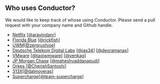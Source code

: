 
## Who uses Conductor?

We would like to keep track of whose using Conductor. Please send a pull request with your company name and Github handle.

* [Netflix](www.netflix.com) [[@aravindanr](https://github.com/aravindanr)]
* [Florida Blue](www.bcbsfl.com) [[@rickfish](https://github.com/rickfish)]
* [UWM](www.uwm.com)[[@zergrushjoe](https://github.com/ZergRushJoe)]
* [Deutsche Telekom Digital Labs](https://dtdl.in) [[@jas34](https://github.com/jas34)] [[@deoramanas](https://github.com/deoramanas)]
* [VMware](www.vmware.com) [[@taojwmware](https://github.com/taojwmware)] [[@venkag](https://github.com/venkag)]
* [JP Morgan Chase](www.chase.com) [[@maheshyaddanapudi](https://github.com/maheshyaddanapudi)]
*  [Orkes ](www.orkes.io)[[@CherishSantoshi](https://github.com/CherishSantoshi)]
*  [313X](https://313x.com.br)[[@dalmoveras](https://github.com/dalmoveras)]
*  [Supercharge](https://supercharge.io)[[@team-supercharge](https://github.com/team-supercharge)]

